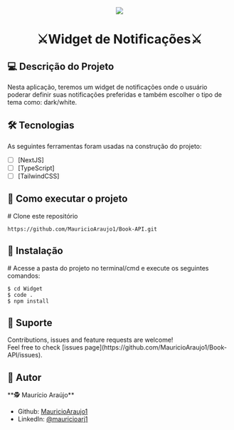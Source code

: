 <p align="center">
  <a target="blank"><img src="https://github.com/MauricioAraujo1/Widget/assets/106497974/76880694-7914-4c53-ba18-150dc3657743" /></a>
</p>

[circleci-image]: https://img.shields.io/circleci/build/github/nestjs/nest/master?token=abc123def456
[circleci-url]: https://circleci.com/gh/nestjs/nest

</p>
  <!--[![Backers on Open Collective](https://opencollective.com/nest/backers/badge.svg)](https://opencollective.com/nest#backer)
  [![Sponsors on Open Collective](https://opencollective.com/nest/sponsors/badge.svg)](https://opencollective.com/nest#sponsor)-->
<h1 align="center" dir="auto">⚔Widget de Notificações⚔</h1>

<h2>💻 Descrição do Projeto</h2>

Nesta aplicação, teremos um widget de notificações onde o usuário poderar definir suas notificações preferidas e também escolher o tipo de tema como: dark/white. 

<h2>🛠 Tecnologias</h2>

As seguintes ferramentas foram usadas na construção do projeto:

- [ ] [NextJS]
- [ ] [TypeScript]
- [ ] [TailwindCSS]

<h2>🚀 Como executar o projeto</h2>

<span class="pl-c"><span class="pl-c">#</span> Clone este repositório</span>

```
https://github.com/MauricioAraujo1/Book-API.git
```

<h2>🧭 Instalação</h2>

<span class="pl-c"><span class="pl-c">#</span> Acesse a pasta do projeto no terminal/cmd e execute os seguintes comandos:</span>

```
$ cd Widget
$ code .
$ npm install
```

<h2>🤝 Suporte</h2> 
Contributions, issues and feature requests are welcome!<br />Feel free to check [issues page](https://github.com/MauricioAraujo1/Book-API/issues).

<h2>👤 Autor</h2>
**🕵 Maurício Araújo**

* Github: [MauricioAraujo1](https://github.com/MauricioAraujo1)
* LinkedIn: [@mauricioarj1](https://linkedin.com/in/mauricioarj1)

